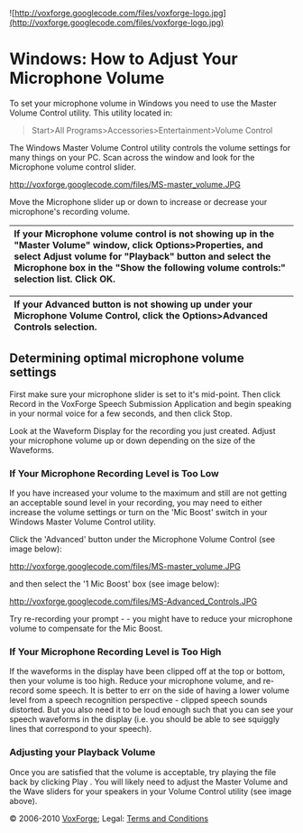 ![http://voxforge.googlecode.com/files/voxforge-logo.jpg](http://voxforge.googlecode.com/files/voxforge-logo.jpg)

# Windows: How to Adjust Your Microphone Volume #

To set your microphone volume in Windows you need to use the Master Volume Control utility.  This utility located in:

> Start>All Programs>Accessories>Entertainment>Volume Control

The Windows Master Volume Control utility controls the volume settings for many things on your PC.  Scan across the window and look for the Microphone volume control slider.

http://voxforge.googlecode.com/files/MS-master_volume.JPG

Move the Microphone slider up or down to increase or decrease your microphone's recording volume.

|If your Microphone volume control is not showing up in the "Master Volume" window, click Options>Properties, and select Adjust volume for "Playback" button and select the Microphone box in the "Show the following volume controls:" selection list.  Click OK. |
|:-----------------------------------------------------------------------------------------------------------------------------------------------------------------------------------------------------------------------------------------------------------------|

|If your Advanced button is not showing up under your Microphone Volume Control, click the Options>Advanced Controls selection.|
|:-----------------------------------------------------------------------------------------------------------------------------|

## Determining optimal microphone volume settings ##

First make sure your microphone slider is set to it's mid-point.  Then click Record in the VoxForge Speech Submission Application and begin speaking in your normal voice for a few seconds, and then click Stop.

Look at the Waveform Display for the recording you just created.   Adjust your microphone volume up or down depending on the size of the Waveforms.

### If Your Microphone Recording Level is Too Low ###

If you have increased your volume to the maximum and still are not getting an acceptable sound level in your recording, you may need to either increase the volume settings or turn on the 'Mic Boost' switch in your Windows Master Volume Control utility.

Click the 'Advanced' button under the Microphone Volume Control (see image below):

http://voxforge.googlecode.com/files/MS-master_volume.JPG

and then select the '1 Mic Boost' box (see image below):

http://voxforge.googlecode.com/files/MS-Advanced_Controls.JPG

Try re-recording your prompt - - you might have to reduce your microphone volume to compensate for the Mic Boost.

### If Your Microphone Recording Level is Too High ###

If the waveforms in the display have been clipped off at the top or bottom, then your volume is too high.  Reduce your microphone volume, and re-record some speech.  It is better to err on the side of having a lower volume level from a speech recognition perspective - clipped speech sounds distorted.  But you also need it to be loud enough such that you can see your speech waveforms in the display (i.e. you should be able to see squiggly lines that correspond to your speech).

### Adjusting your Playback Volume ###

Once you are satisfied that the volume is acceptable, try playing the file back by clicking Play .  You will likely need to adjust the Master Volume and the Wave sliders for your speakers in your Volume Control utility (see image above).


© 2006-2010 [VoxForge](http://www.voxforge.org/); Legal: [Terms and Conditions](http://www.voxforge.org/home/about/legal)
